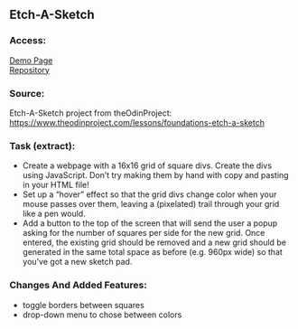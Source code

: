 ## Etch-A-Sketch
### Access:
[Demo Page](https://julianeichen.github.io/et-a-sk/)<br>
[Repository](https://github.com/JulianEichen/et-a-sk/)

### Source:
Etch-A-Sketch project from theOdinProject: <br>
https://www.theodinproject.com/lessons/foundations-etch-a-sketch

### Task (extract):

- Create a webpage with a 16x16 grid of square divs. Create the divs using JavaScript. Don’t try making them by hand with copy and pasting in your HTML file!
- Set up a “hover” effect so that the grid divs change color when your mouse passes over them, leaving a (pixelated) trail through your grid like a pen would. 
- Add a button to the top of the screen that will send the user a popup asking for the number of squares per side for the new grid. Once entered, the existing grid should be removed and a new grid should be generated in the same total space as before (e.g. 960px wide) so that you’ve got a new sketch pad.

### Changes And Added Features:
- toggle borders between squares
- drop-down menu to chose between colors

